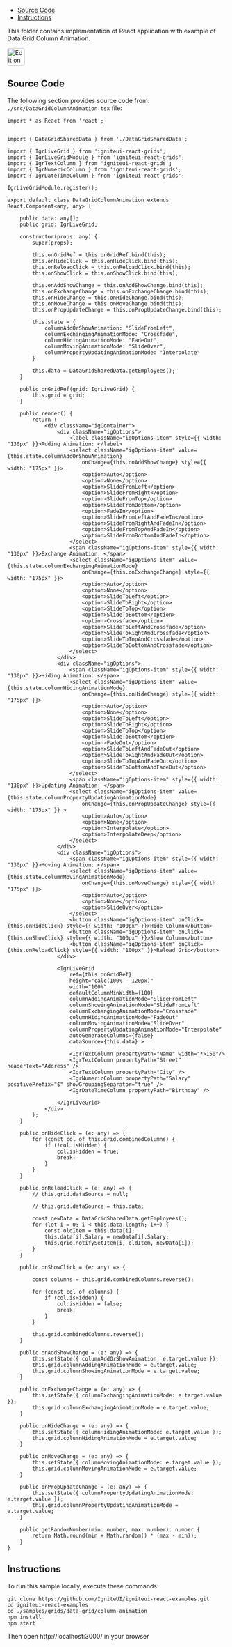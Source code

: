 <!-- NOTE: do not change this file because it will be auto re-generated from template file: -->
<!-- https://github.com/IgniteUI/igniteui-react-examples/tree/master/sample-template-files/ReadMe.md -->

<!-- ## Table of Contents -->
<!-- - [Sample Preview](#Sample-Preview) -->
- [Source Code](#Source-Code)
- [Instructions](#Instructions)

This folder contains implementation of React application with example of Data Grid Column Animation.
<!-- in the Data Grid component -->
<!-- [Data Grid](https://infragistics.com/Reactsite/components/data-grid.html) -->

<html lang="en" xmlns="http://www.w3.org/1999/xhtml">
    <body>
        <a target="_blank" href="https://codesandbox.io/s/github/IgniteUI/igniteui-react-examples/tree/master/samples/grids/data-grid/column-animation?fontsize=14&hidenavigation=1&theme=dark&view=preview&file=/src/DataGridColumnAnimation.tsx" rel="noopener noreferrer">
            <img height="40px" style="border-radius: 0.25rem" alt="Edit on CodeSandbox" src="https://static.infragistics.com/xplatform/images/sandbox/code.png"/>
        </a>
        <!-- <a target="_blank"
href="https://codesandbox.io/s/github/IgniteUI/igniteui-react-examples/tree/master/samples/maps/geo-map/binding-csv-points?fontsize=14&hidenavigation=1&theme=dark&view=preview">
            <img alt="Edit Sample" src="https://codesandbox.io/static/img/play-codesandbox.svg"/>
        </a> -->
        <!-- <a target="_blank" style="margin-left: 0.5rem"
href="https://codesandbox.io/embed/github/IgniteUI/igniteui-react-examples/tree/master/samples/grids/data-grid/column-animation?fontsize=14&hidenavigation=1&theme=dark&view=preview&file=/src/DataGridColumnAnimation.tsx">
            <img height="40px" style="border-radius: 5px" alt="View on CodeSandbox" src="https://static.infragistics.com/xplatform/images/sandbox/view.png"/>
        </a> -->
        <!-- <a target="_blank"
href="https://codesandbox.io/embed/github/IgniteUI/igniteui-react-examples/tree/master/samples/maps/geo-map/binding-csv-points?fontsize=14&hidenavigation=1&theme=dark&view=preview">
            <img alt="View on CodeSandbox" src="https://static.infragistics.com/xplatform/images/sandbox/view.png"/>
        </a>
https://codesandbox.io/embed/react-treemap-overview-rtb45
https://codesandbox.io/static/img/play-codesandbox.svg
https://codesandbox.io/embed/react-treemap-overview-rtb45?view=browser -->
    </body>
</html>

<!-- ## Sample Preview -->

<!-- <iframe
  src="https://codesandbox.io/embed/github/IgniteUI/igniteui-react-examples/tree/master/samples/grids/data-grid/column-animation?fontsize=14&hidenavigation=1&theme=dark&view=preview&file=/src/DataGridColumnAnimation.tsx"
  style="width:100%; height:400px; border:0; border-radius: 4px; overflow:hidden;"
  allow="accelerometer; ambient-light-sensor; camera; encrypted-media; geolocation; gyroscope; hid; microphone; midi; payment; usb; vr"
  sandbox="allow-forms allow-modals allow-popups allow-presentation allow-same-origin allow-scripts"
></iframe> -->

## Source Code

The following section provides source code from:
`./src/DataGridColumnAnimation.tsx` file:

```tsx
import * as React from 'react';


import { DataGridSharedData } from './DataGridSharedData';

import { IgrLiveGrid } from 'igniteui-react-grids';
import { IgrLiveGridModule } from 'igniteui-react-grids';
import { IgrTextColumn } from 'igniteui-react-grids';
import { IgrNumericColumn } from 'igniteui-react-grids';
import { IgrDateTimeColumn } from 'igniteui-react-grids';

IgrLiveGridModule.register();

export default class DataGridColumnAnimation extends React.Component<any, any> {

    public data: any[];
    public grid: IgrLiveGrid;

    constructor(props: any) {
        super(props);

        this.onGridRef = this.onGridRef.bind(this);
        this.onHideClick = this.onHideClick.bind(this);
        this.onReloadClick = this.onReloadClick.bind(this);
        this.onShowClick = this.onShowClick.bind(this);

        this.onAddShowChange = this.onAddShowChange.bind(this);
        this.onExchangeChange = this.onExchangeChange.bind(this);
        this.onHideChange = this.onHideChange.bind(this);
        this.onMoveChange = this.onMoveChange.bind(this);
        this.onPropUpdateChange = this.onPropUpdateChange.bind(this);

        this.state = {
            columnAddOrShowAnimation: "SlideFromLeft",
            columnExchangingAnimationMode: "Crossfade",
            columnHidingAnimationMode: "FadeOut",
            columnMovingAnimationMode: "SlideOver",
            columnPropertyUpdatingAnimationMode: "Interpolate"
        }

        this.data = DataGridSharedData.getEmployees();
    }

    public onGridRef(grid: IgrLiveGrid) {
        this.grid = grid;
    }

    public render() {
        return (
            <div className="igContainer">
                <div className="igOptions">
                    <label className="igOptions-item" style={{ width: "130px" }}>Adding Animation: </label>
                    <select className="igOptions-item" value={this.state.columnAddOrShowAnimation}
                        onChange={this.onAddShowChange} style={{ width: "175px" }}>
                        <option>Auto</option>
                        <option>None</option>
                        <option>SlideFromLeft</option>
                        <option>SlideFromRight</option>
                        <option>SlideFromTop</option>
                        <option>SlideFromBottom</option>
                        <option>FadeIn</option>
                        <option>SlideFromLeftAndFadeIn</option>
                        <option>SlideFromRightAndFadeIn</option>
                        <option>SlideFromTopAndFadeIn</option>
                        <option>SlideFromBottomAndFadeIn</option>
                    </select>
                    <span className="igOptions-item" style={{ width: "130px" }}>Exchange Animation: </span>
                    <select className="igOptions-item" value={this.state.columnExchangingAnimationMode}
                        onChange={this.onExchangeChange} style={{ width: "175px" }}>
                        <option>Auto</option>
                        <option>None</option>
                        <option>SlideToLeft</option>
                        <option>SlideToRight</option>
                        <option>SlideToTop</option>
                        <option>SlideToBottom</option>
                        <option>Crossfade</option>
                        <option>SlideToLeftAndCrossfade</option>
                        <option>SlideToRightAndCrossfade</option>
                        <option>SlideToTopAndCrossfade</option>
                        <option>SlideToBottomAndCrossfade</option>
                    </select>
                </div>
                <div className="igOptions">
                    <span className="igOptions-item" style={{ width: "130px" }}>Hiding Animation: </span>
                    <select className="igOptions-item" value={this.state.columnHidingAnimationMode}
                        onChange={this.onHideChange} style={{ width: "175px" }}>
                        <option>Auto</option>
                        <option>None</option>
                        <option>SlideToLeft</option>
                        <option>SlideToRight</option>
                        <option>SlideToTop</option>
                        <option>SlideToBottom</option>
                        <option>FadeOut</option>
                        <option>SlideToLeftAndFadeOut</option>
                        <option>SlideToRightAndFadeOut</option>
                        <option>SlideToTopAndFadeOut</option>
                        <option>SlideToBottomAndFadeOut</option>
                    </select>
                    <span className="igOptions-item" style={{ width: "130px" }}>Updating Animation: </span>
                    <select className="igOptions-item" value={this.state.columnPropertyUpdatingAnimationMode}
                        onChange={this.onPropUpdateChange} style={{ width: "175px" }} >
                        <option>Auto</option>
                        <option>None</option>
                        <option>Interpolate</option>
                        <option>InterpolateDeep</option>
                    </select>
                </div>
                <div className="igOptions">
                    <span className="igOptions-item" style={{ width: "130px" }}>Moving Animation: </span>
                    <select className="igOptions-item" value={this.state.columnMovingAnimationMode}
                        onChange={this.onMoveChange} style={{ width: "175px" }}>
                        <option>Auto</option>
                        <option>None</option>
                        <option>SlideOver</option>
                    </select>
                    <button className="igOptions-item" onClick={this.onHideClick} style={{ width: "100px" }}>Hide Column</button>
                    <button className="igOptions-item" onClick={this.onShowClick} style={{ width: "100px" }}>Show Column</button>
                    <button className="igOptions-item" onClick={this.onReloadClick} style={{ width: "100px" }}>Reload Grid</button>
                </div>

                <IgrLiveGrid
                    ref={this.onGridRef}
                    height="calc(100% - 120px)"
                    width="100%"
                    defaultColumnMinWidth={100}
                    columnAddingAnimationMode="SlideFromLeft"
                    columnShowingAnimationMode="SlideFromLeft"
                    columnExchangingAnimationMode="Crossfade"
                    columnHidingAnimationMode="FadeOut"
                    columnMovingAnimationMode="SlideOver"
                    columnPropertyUpdatingAnimationMode="Interpolate"
                    autoGenerateColumns={false}
                    dataSource={this.data} >

                    <IgrTextColumn propertyPath="Name" width="*>150"/>
                    <IgrTextColumn propertyPath="Street" headerText="Address" />
                    <IgrTextColumn propertyPath="City" />
                    <IgrNumericColumn propertyPath="Salary" positivePrefix="$" showGroupingSeparator="true" />
                    <IgrDateTimeColumn propertyPath="Birthday" />

                </IgrLiveGrid>
            </div>
        );
    }

    public onHideClick = (e: any) => {
        for (const col of this.grid.combinedColumns) {
            if (!col.isHidden) {
                col.isHidden = true;
                break;
            }
        }
    }

    public onReloadClick = (e: any) => {
        // this.grid.dataSource = null;

        // this.grid.dataSource = this.data;

        const newData = DataGridSharedData.getEmployees();
        for (let i = 0; i < this.data.length; i++) {
            const oldItem = this.data[i];
            this.data[i].Salary = newData[i].Salary;
            this.grid.notifySetItem(i, oldItem, newData[i]);
        }
    }

    public onShowClick = (e: any) => {

        const columns = this.grid.combinedColumns.reverse();

        for (const col of columns) {
            if (col.isHidden) {
                col.isHidden = false;
                break;
            }
        }

        this.grid.combinedColumns.reverse();
    }

    public onAddShowChange = (e: any) => {
        this.setState({ columnAddOrShowAnimation: e.target.value });
        this.grid.columnAddingAnimationMode = e.target.value;
        this.grid.columnShowingAnimationMode = e.target.value;
    }

    public onExchangeChange = (e: any) => {
        this.setState({ columnExchangingAnimationMode: e.target.value });
        this.grid.columnExchangingAnimationMode = e.target.value;
    }

    public onHideChange = (e: any) => {
        this.setState({ columnHidingAnimationMode: e.target.value });
        this.grid.columnHidingAnimationMode = e.target.value;
    }

    public onMoveChange = (e: any) => {
        this.setState({ columnMovingAnimationMode: e.target.value });
        this.grid.columnMovingAnimationMode = e.target.value;
    }

    public onPropUpdateChange = (e: any) => {
        this.setState({ columnPropertyUpdatingAnimationMode: e.target.value });
        this.grid.columnPropertyUpdatingAnimationMode = e.target.value;
    }

    public getRandomNumber(min: number, max: number): number {
        return Math.round(min + Math.random() * (max - min));
    }
}
```

## Instructions
To run this sample locally, execute these commands:

```
git clone https://github.com/IgniteUI/igniteui-react-examples.git
cd igniteui-react-examples
cd ./samples/grids/data-grid/column-animation
npm install
npm start

```

Then open http://localhost:3000/ in your browser

